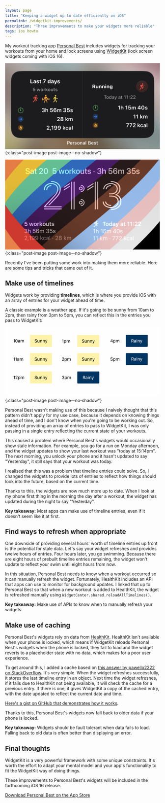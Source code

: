 ```yaml
---
layout: page
title: "Keeping a widget up to date efficiently on iOS"
permalink: /widgetkit-improvements/
description: "Three improvements to make your widgets more reliable"
tags: ios howto
---
```


My workout tracking app [Personal Best](https://getpersonalbest.com) includes widgets for tracking your workouts from your home and lock screens using [WidgetKit](https://developer.apple.com/widgets/) (lock screen widgets coming with iOS 16).

![Screenshot of Personal Best's widgets](/assets/post-images/pb-widgets.jpg){:class="post-image post-image--no-shadow"}

![Screenshot of Personal Best's lock screen widgets](/assets/post-images/pb-lock-screen-widgets.jpg){:class="post-image post-image--no-shadow"}

Recently I've been putting some work into making them more reliable. Here are some tips and tricks that came out of it.

## Make use of timelines

Widgets work by providing **timelines**, which is where you provide iOS with an array of entries for your widget ahead of time.

A classic example is a weather app. If it's going to be sunny from 10am to 2pm, then rainy from 3pm to 5pm, you can reflect this in the entries you pass to WidgetKit:

![Visualisation of a weather app providing hourly timeline entries to reflect the expected weather](/assets/post-images/weather-timeline.png){:class="post-image post-image--no-shadow"}

Personal Best wasn't making use of this because I naively thought that this pattern didn't apply for my use case, because it depends on knowing things ahead of time, and I don't know when you're going to be working out. So, instead of providing an array of entries to pass to WidgetKit, I was only passing in a single entry reflecting the current state of your workouts.

This caused a problem where Personal Best's widgets would occasionally show stale information. For example, you go for a run on Monday afternoon, and the widget updates to show your last workout was "today at 15:14pm". The next morning, you unlock your phone and it hasn't updated to say "Yesterday", it still says that your workout was today.

I realised that this was a problem that timeline entries could solve. So, I changed the widgets to provide lots of entries to reflect how things should look into the future, based on the current time.

Thanks to this, the widgets are now much more up to date. When I look at my phone first thing in the morning the day after a workout, the widget has updated during the night to say "Yesterday".

**Key takeaway:** Most apps can make use of timeline entries, even if it doesn't seem like it at first.

## Find ways to refresh when appropriate

One downside of providing several hours' worth of timeline entries up front is the potential for stale data. Let's say your widget refreshes and provides twelve hours of entries. Four hours later, you go swimming. Because there are eight hours of prebuilt timeline entries remaining, the widget won't update to reflect your swim until eight hours from now.

In this situation, Personal Best needs to know when a workout occurred so it can manually refresh the widget. Fortunately, HealthKit includes an API that apps can use to monitor for background updates. I linked that up to Personal Best so that when a new workout is added to HealthKit, the widget is refreshed manually using `WidgetCenter.shared.reloadAllTimelines()`.

**Key takeaway:** Make use of APIs to know when to manually refresh your widgets.

## Make use of caching

Personal Best's widgets rely on data from [HealthKit](https://developer.apple.com/documentation/healthkit). HealthKit isn't available when your phone is locked, which means if WidgetKit reloads Personal Best's widgets when the phone is locked, they fail to load and the widget reverts to a placeholder state with no data, which makes for a poor user experience.

To get around this, I added a cache based on [this answer by pawello2222 on StackOverflow](https://stackoverflow.com/a/65764918/1011161). It's very simple. When the widget refreshes successfully, it stores the last timeline entry in an object. Next time the widget refreshes, if it fails due to HealthKit not being available, it will check the cache for a previous entry. If there is one, it gives WidgetKit a copy of the cached entry, with the date updated to reflect the current date and time.

[Here's a gist on GitHub that demonstrates how it works](https://gist.github.com/shaundon/b4b823fbcac863d24c1ebe751cc97cfc).

Thanks to this, Personal Best's widgets now fall back to older data if your phone is locked.

**Key takeaway:** Widgets should be fault tolerant when data fails to load. Falling back to old data is often better than displaying an error.

## Final thoughts

WidgetKit is a very powerful framework with some unique constraints. It's worth the effort to adapt your mental model and your app's functionality to fit the WidgetKit way of doing things.

These improvements to Personal Best's widgets will be included in the forthcoming iOS 16 release.

[Download Personal Best on the App Store](https://getpersonalbest.com)

